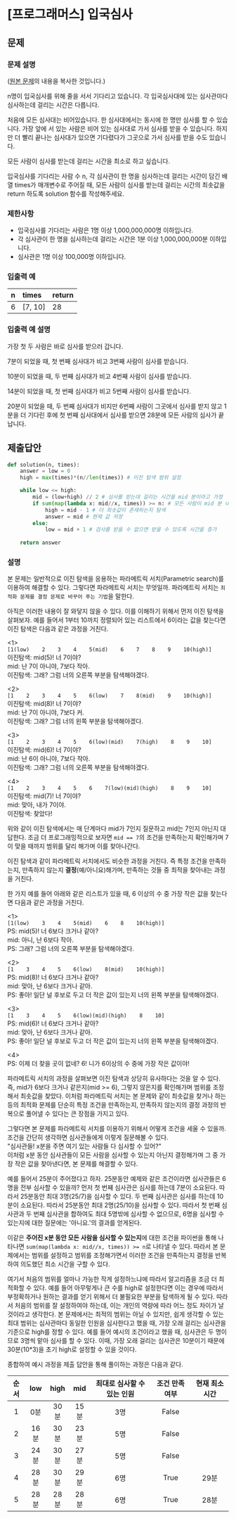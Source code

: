 # [프로그래머스] 입국심사
## 문제
### 문제 설명
([원본 문제](https://programmers.co.kr/learn/courses/30/lessons/43238)의 내용을 복사한 것입니다.)

n명이 입국심사를 위해 줄을 서서 기다리고 있습니다. 각 입국심사대에 있는 심사관마다 심사하는데 걸리는 시간은 다릅니다.

처음에 모든 심사대는 비어있습니다. 한 심사대에서는 동시에 한 명만 심사를 할 수 있습니다. 가장 앞에 서 있는 사람은 비어 있는 심사대로 가서 심사를 받을 수 있습니다. 하지만 더 빨리 끝나는 심사대가 있으면 기다렸다가 그곳으로 가서 심사를 받을 수도 있습니다.

모든 사람이 심사를 받는데 걸리는 시간을 최소로 하고 싶습니다.

입국심사를 기다리는 사람 수 n, 각 심사관이 한 명을 심사하는데 걸리는 시간이 담긴 배열 times가 매개변수로 주어질 때, 모든 사람이 심사를 받는데 걸리는 시간의 최솟값을 return 하도록 solution 함수를 작성해주세요.

### 제한사항
* 입국심사를 기다리는 사람은 1명 이상 1,000,000,000명 이하입니다.
* 각 심사관이 한 명을 심사하는데 걸리는 시간은 1분 이상 1,000,000,000분 이하입니다.
* 심사관은 1명 이상 100,000명 이하입니다.

### 입출력 예
|n|times|return|
|:---|:---|:---|
|6|[7, 10]|28|

### 입출력 예 설명
가장 첫 두 사람은 바로 심사를 받으러 갑니다.

7분이 되었을 때, 첫 번째 심사대가 비고 3번째 사람이 심사를 받습니다.

10분이 되었을 때, 두 번째 심사대가 비고 4번째 사람이 심사를 받습니다.

14분이 되었을 때, 첫 번째 심사대가 비고 5번째 사람이 심사를 받습니다.

20분이 되었을 때, 두 번째 심사대가 비지만 6번째 사람이 그곳에서 심사를 받지 않고 1분을 더 기다린 후에 첫 번째 심사대에서 심사를 받으면 28분에 모든 사람의 심사가 끝납니다.

## 제출답안
```python
def solution(n, times):
    answer = low = 0
    high = max(times)*(n//len(times)) # 이진 탐색 범위 설정

    while low <= high:
        mid = (low+high) // 2 # 심사를 받는데 걸리는 시간을 mid 분이라고 가정
        if sum(map(lambda x: mid//x, times)) >= n: # 모든 사람이 mid 분 내에 검사를 받을 수 있으면
            high = mid - 1 # 더 최솟값이 존재하는지 탐색
            answer = mid # 현재 값 저장
        else:
            low = mid + 1 # 검사를 받을 수 없으면 받을 수 있도록 시간을 증가
    
    return answer
```
### 설명
본 문제는 일반적으로 이진 탐색을 응용하는 파라메트릭 서치(Parametric search)를 이용하여 해결할 수 있다. 그렇다면 파라메트릭 서치는 무엇일까. 파라메트릭 서치는 
```최적화 문제를 결정 문제로 바꾸어 푸는 기법```을 말한다.

아직은 이러한 내용이 잘 와닿지 않을 수 있다. 이를 이해하기 위해서 먼저 이진 탐색을 살펴보자. 예를 들어서 1부터 10까지 정렬되어 있는 리스트에서 6이라는 값을 찾는다면 이진 탐색은 다음과 
같은 과정을 거친다.

<1>  
```[1(low)    2    3    4    5(mid)    6    7    8    9    10(high)]```  
이진탐색: mid(5)! 너 7이야?  
mid: 난 7이 아니야, 7보다 작아.  
이진탐색: 그래? 그럼 너의 오른쪽 부분을 탐색해야겠다.

<2>  
```[1    2    3    4    5    6(low)    7    8(mid)    9    10(high)]```  
이진탐색: mid(8)! 너 7이야?  
mid: 난 7이 아니야, 7보다 커.  
이진탐색: 그래? 그럼 너의 왼쪽 부분을 탐색해야겠다.

<3>  
```[1    2    3    4    5    6(low)(mid)    7(high)    8    9    10]```  
이진탐색: mid(6)! 너 7이야?  
mid: 난 6이 아니야, 7보다 작아.  
이진탐색: 그래? 그럼 너의 오른쪽 부분을 탐색해야겠다.

<4>  
```[1    2    3    4    5    6    7(low)(mid)(high)    8    9    10]```  
이진탐색: mid(7)! 너 7이야?  
mid: 맞아, 내가 7이야.  
이진탐색: 찾았다!

위와 같이 이진 탐색에서는 매 단계마다 mid가 7인지 질문하고 mid는 7인지 아닌지 대답한다. 조금 더 프로그래밍적으로 보자면 ```mid == 7```의 조건을 만족하는지 확인해가며 7이 맞을 때까지 
범위를 달리 해가며 이를 찾아나간다.

이진 탐색과 같이 파라메트릭 서치에서도 비슷한 과정을 거친다. 즉 특정 조건을 만족하는지, 만족하지 않는지 **결정**(예/아니요)해가며, 만족하는 것들 중 최적을 찾아내는 과정을 거친다.

한 가지 예를 들어 아래와 같은 리스트가 있을 때, 6 이상의 수 중 가장 작은 값을 찾는다면 다음과 같은 과정을 거친다.

<1>  
```[1(low)    3    4    5(mid)    6    8    10(high)]```  
PS: mid(5)! 너 6보다 크거나 같아?  
mid: 아니, 난 6보다 작아.  
PS: 그래? 그럼 너의 오른쪽 부분을 탐색해야겠다.

<2>  
```[1    3    4    5    6(low)    8(mid)    10(high)]```  
PS: mid(8)! 너 6보다 크거나 같아?  
mid: 맞아, 난 6보다 크거나 같아.  
PS: 좋아! 일단 널 후보로 두고 더 작은 값이 있는지 너의 왼쪽 부분을 탐색해야겠다.

<3>  
```[1    3    4    5    6(low)(mid)(high)    8    10]```  
PS: mid(6)! 너 6보다 크거나 같아?  
mid: 맞아, 난 6보다 크거나 같아.  
PS: 좋아! 일단 널 후보로 두고 더 작은 값이 있는지 너의 왼쪽 부분을 탐색해야겠다.

<4>  
PS: 이제 더 찾을 곳이 없네? 6! 니가 6이상의 수 중에 가장 작은 값이야!

파라메트릭 서치의 과정을 살펴보면 이진 탐색과 상당히 유사하다는 것을 알 수 있다. 즉, mid가 6보다 크거나 같은지(mid >= 6), 그렇지 않은지를 확인해가며 범위를 조정해서 최솟값을 찾았다. 이처럼 
파라메트릭 서치는 본 문제와 같이 최솟값을 찾거나 하는 등의 최적화 문제를 단순히 특정 조건을 만족하는지, 만족하지 않는지의 결정 과정의 반복으로 풀어낼 수 있다는 큰 장점을 가지고 있다.

그렇다면 본 문제를 파라메트릭 서치를 이용하기 위해서 어떻게 조건을 세울 수 있을까. 조건을 간단히 생각하면 심사관들에게 이렇게 질문해볼 수 있다.  
"심사관들! x분을 주면 여기 있는 사람들 다 심사할 수 있어?"  
이처럼 x분 동안 심사관들이 모든 사람을 심사할 수 있는지 아닌지 결정해가며 그 중 가장 작은 값을 찾아낸다면, 본 문제를 해결할 수 있다.

예를 들어서 25분이 주어졌다고 하자. 25분동안 예제와 같은 조건이라면 심사관들은 6명을 전부 심사할 수 있을까? 먼저 첫 번째 심사관은 심사를 하는데 7분이 소요된다. 따라서 25분동안 최대 3명(25/7)을 
심사할 수 있다. 두 번째 심사관은 심사를 하는데 10분이 소요된다. 따라서 25분동안 최대 2명(25/10)을 심사할 수 있다. 따라서 첫 번째 심사관과 두 번째 심사관을 합하여도 최대 5명밖에 심사할 수 
없으므로, 6명을 심사할 수 있는지에 대한 질문에는 '아니요.'의 결과를 얻게된다.

이같은 **주어진 x분 동안 모든 사람을 심사할 수 있는지**에 대한 조건을 파이썬을 통해 나타나면 ```sum(map(lambda x: mid//x, times)) >= n```로 나타낼 수 있다. 따라서 본 문제에서는 범위를 
설정하고 범위를 조정해가면서 이러한 조건을 만족하는지 결정을 반복하여 의도했던 최소 시간을 구할 수 있다.

여기서 처음의 범위를 얼마나 가능한 작게 설정하느냐에 따라서 알고리즘을 조금 더 최적화할 수 있다. 예를 들어 아무렇게나 큰 수를 high로 설정한다면 이는 경우에 따라서 부정확하거나 
원하는 결과를 얻기 위해서 더 불필요한 부분을 탐색하게 될 수 있다. 따라서 처음의 범위를 잘 설정하여야 하는데, 이는 개인의 역량에 따라 어느 정도 차이가 날 것이라고 생각한다. 본 문제에서는 
최적의 범위는 아닐 수 있지만, 쉽게 생각할 수 있는 최대 범위는 심사관마다 동일한 인원을 심사한다고 했을 때, 가장 오래 걸리는 심사관을 기준으로 high를 정할 수 있다. 예를 들어 예시의 조건이라고 했을 때, 
심사관은 두 명이므로 3명씩 맡아 심사를 할 수 있다. 이때, 가장 오래 걸리는 심사관은 10분이기 때문에 30분(10*3)을 초기 high로 설정할 수 있을 것이다.

종합하여 예시 과정을 제출 답안을 통해 풀이하는 과정은 다음과 같다.

|순서|low|high|mid|최대로 심사할 수 있는 인원|조건 만족 여부|현재 최소 시간|
|:---:|:---:|:---:|:---:|:---:|:---:|:---:|
|1|0분|30분|15분|3명|False||
|2|16분|30분|23분|5명|False||
|3|24분|30분|27분|5명|False||
|4|28분|30분|29분|6명|True|29분|
|5|28분|28분|28분|6명|True|28분|
